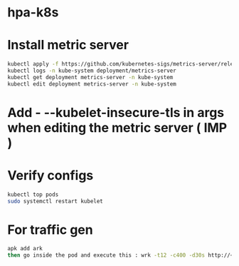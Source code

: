 # hpa-k8s

# Install metric server

```bash
kubectl apply -f https://github.com/kubernetes-sigs/metrics-server/releases/latest/download/components.yaml
kubectl logs -n kube-system deployment/metrics-server
kubectl get deployment metrics-server -n kube-system
kubectl edit deployment metrics-server -n kube-system
```

# Add - --kubelet-insecure-tls in args when editing the metric server ( IMP )

# Verify configs

```bash
kubectl top pods
sudo systemctl restart kubelet
```

# For traffic gen 

```bash
apk add ark
then go inside the pod and execute this : wrk -t12 -c400 -d30s http://<service-name>:8080/index.html
```
